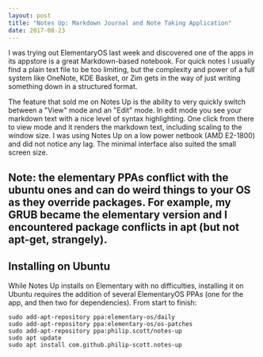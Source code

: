 ```yaml
---
layout: post
title: "Notes Up: Markdown Journal and Note Taking Application"
date: 2017-08-23
---
```


I was trying out ElementaryOS last week and discovered one of the apps in its appstore is a great Markdown-based notebook. For quick notes I usually find a plain text file to be too limiting, but the complexity and power of a full system like OneNote, KDE Basket, or Zim gets in the way of just writing something down in a structured format.

The feature that sold me on Notes Up is the ability to very quickly switch between a "View" mode and an "Edit" mode. In edit mode you see your markdown text with a nice level of syntax highlighting. One click from there to view mode and it renders the markdown text, including scaling to the window size. I was using Notes Up on a low power netbook (AMD E2-1800) and did not notice any lag. The minimal interface also suited the small screen size.

## Note: the elementary PPAs conflict with the ubuntu ones and can do weird things to your OS as they override packages. For example, my GRUB became the elementary version and I encountered package conflicts in apt (but not apt-get, strangely).

## Installing on Ubuntu
While Notes Up installs on Elementary with no difficulties, installing it on Ubuntu requires the addition of several ElementaryOS PPAs (one for the app, and then two for dependencies). From start to finish:

    sudo add-apt-repository ppa:elementary-os/daily
    sudo add-apt-repository ppa:elementary-os/os-patches
    sudo add-apt-repository ppa:philip.scott/notes-up
    sudo apt update
    sudo apt install com.github.philip-scott.notes-up
    

